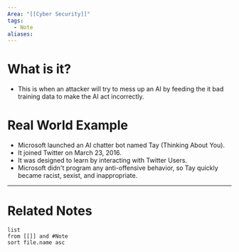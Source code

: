 ```yaml
---
Area: "[[Cyber Security]]"
tags:
  - Note
aliases:
---
```

# What is it?
- This is when an attacker will try to mess up an AI by feeding the it bad training data to make the AI act incorrectly. 

# Real World Example
- Microsoft launched an AI chatter bot named Tay (Thinking About You).
- It joined Twitter on March 23, 2016.
- It was designed to learn by interacting with Twitter Users.
- Microsoft didn't program any anti-offensive behavior, so Tay quickly became racist, sexist, and inappropriate.


---
# Related Notes
```dataview
list
from [[]] and #Note 
sort file.name asc
```
